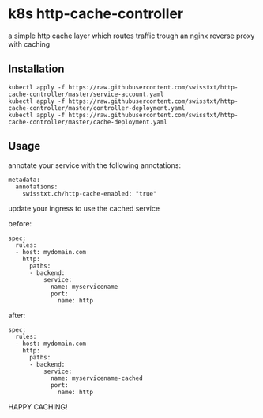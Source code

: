 # k8s http-cache-controller

a simple http cache layer which routes traffic trough an nginx reverse proxy with caching

## Installation

```
kubectl apply -f https://raw.githubusercontent.com/swisstxt/http-cache-controller/master/service-account.yaml
kubectl apply -f https://raw.githubusercontent.com/swisstxt/http-cache-controller/master/controller-deployment.yaml
kubectl apply -f https://raw.githubusercontent.com/swisstxt/http-cache-controller/master/cache-deployment.yaml
```

## Usage

annotate your service with the following annotations:

```
metadata:
  annotations:
    swisstxt.ch/http-cache-enabled: "true"
```

update your ingress to use the cached service

before:

```
spec:
  rules:
  - host: mydomain.com
    http:
      paths:
      - backend:
          service:
            name: myservicename
            port:
              name: http
```

after:

```
spec:
  rules:
  - host: mydomain.com
    http:
      paths:
      - backend:
          service:
            name: myservicename-cached
            port:
              name: http
```

HAPPY CACHING!

